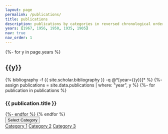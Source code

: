 ```yaml
---
layout: page
permalink: /publications/
title: publications
description: publications by categories in reversed chronological order. generated by jekyll-scholar.
years: [1967, 1956, 1950, 1935, 1905]
nav: true
nav_order: 1
---
```

<!-- _pages/publications.md -->
<div class="publications">

{%- for y in page.years %}
  <h2 class="year">{{y}}</h2>
  {% bibliography -f {{ site.scholar.bibliography }} -q @*[year={{y}}]* %}
  {%- assign publications = site.data.publications | where: "year", y %}
  {%- for publication in publications %}
    <div class="publication">
      <h3>{{ publication.title }}</h3>
      <div class="altmetric-embed" data-badge-type="donut" data-badge-details="right" data-handle="{{ publication.altmetric }}"></div>
    </div>
  {%- endfor %}
{% endfor %}

</div>

<div class="dropdown">
  <button class="btn btn-secondary dropdown-toggle" type="button" id="categoryDropdown" data-toggle="dropdown" aria-haspopup="true" aria-expanded="false">
    Select Category
  </button>
  <div class="dropdown-menu" aria-labelledby="categoryDropdown">
    <a class="dropdown-item" href="#category1">Category 1</a>
    <a class="dropdown-item" href="#category2">Category 2</a>
    <a class="dropdown-item" href="#category3">Category 3</a>
    <!-- Add more categories as needed -->
  </div>
</div>

